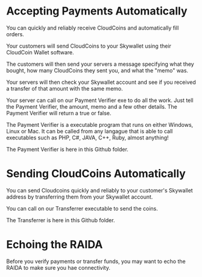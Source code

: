 # Accepting Payments Automatically

You can quickly and reliably receive CloudCoins and automatically fill orders. 

Your customers will send CloudCoins to your Skywallet using their CloudCoin Wallet software. 

The customers will then send your servers a message specifying what they bought, how many CloudCoins they sent you, and what the "memo" was. 

Your servers will then check your Skywallet account and see if you received a transfer of that amount with the same memo.

Your server can call on our Payment Verifier exe to do all the work. Just tell the Payment Verifier, the amount, memo and a few other details. The Payment Verifier will return a true or false. 

The Payment Verifier is a executable program that runs on either Windows, Linux or Mac. It can be called from any langague that is able to call executables such as PHP, C#, JAVA, C++, Ruby, almost anything! 

The Payment Verifier is here in this Github folder. 

# Sending CloudCoins Automatically

You can send Cloudcoins quickly and reliably to your customer's Skywallet address by transferring them from your Skywallet account. 

You can call on our Transferrer executable to send the coins.  

The Transferrer is here in this Github folder. 

# Echoing the RAIDA

Before you verify payments or transfer funds, you may want to echo the RAIDA to make sure you hae connectivity. 

